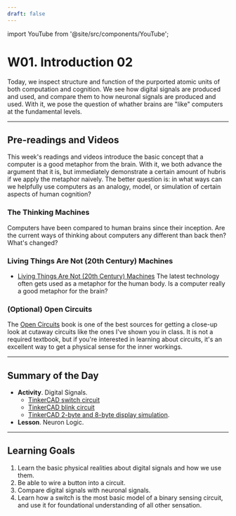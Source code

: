 ```yaml
---
draft: false
---
```


import YouTube from '@site/src/components/YouTube';

# W01. Introduction 02
Today, we inspect structure and function of the purported atomic units of both computation and cognition. We see how digital signals are produced and used, and compare them to how neuronal signals are produced and used. With it, we pose the question of whather brains are "like" computers at the fundamental levels.

---
## Pre-readings and Videos
This week's readings and videos introduce the basic concept that a computer is a good metaphor from the brain. With it, we both advance the argument that it is, but immediately demonstrate a certain amount of hubris if we apply the metaphor naively. The better question is: in what ways can we helpfully use computers as an analogy, model, or simulation of certain aspects of human cognition?

### The Thinking Machines
<YouTube id="clud9Il8DXU" />
Computers have been compared to human brains since their inception. Are the current ways of thinking about computers any different than back then? What's changed?

### Living Things Are Not (20th Century) Machines
- [Living Things Are Not (20th Century) Machines](https://www.frontiersin.org/journals/ecology-and-evolution/articles/10.3389/fevo.2021.650726/full)
The latest technology often gets used as a metaphor for the human body. Is a computer really a good metaphor for the brain?

### (Optional) Open Circuits
The [Open Circuits](https://opencircuitsbook.com/) book is one of the best sources for getting a close-up look at cutaway circuits like the ones I've shown you in class. It is not a required textbook, but if you're interested in learning about circuits, it's an excellent way to get a physical sense for the inner workings.

---
## Summary of the Day

- **Activity**. Digital Signals.
    - [TinkerCAD switch circuit](https://www.tinkercad.com/things/biQGidVCuSI-basic-digital-signals?sharecode=LEXO6LWbAABNUB1u-Jvi46WdygK20t5bEdw-HK3EEsY)
    - [TinkerCAD blink circuit](https://www.tinkercad.com/things/kcuesQbp7Wi-digital-signals-with-code?sharecode=KNs7Vx0cdYJg3B7cHfRCpz9N6osnTS97QmB18Hmf_dU)
    - [TinkerCAD 2-byte and 8-byte display simulation](https://www.tinkercad.com/things/3j4VkpdpGOr-electricity-101-arduino-led?sharecode=g0V3cG0doi-oSA-7YpQhm-tnjeLE7l4DJjiGt5tiN44).
- **Lesson**. Neuron Logic.

<!-- - **Activity**. [Digital Signals](/teaching/activities/activity-01-signals.md).
- **Lesson**. [Neuron Logic](/teaching/lessons/neuron-logic). -->

---
## Learning Goals
1. Learn the basic physical realities about digital signals and how we use them.
2. Be able to wire a button into a circuit.
3. Compare digital signals with neuronal signals.
4. Learn how a switch is the most basic model of a binary sensing circuit, and use it for foundational understanding of all other sensation.